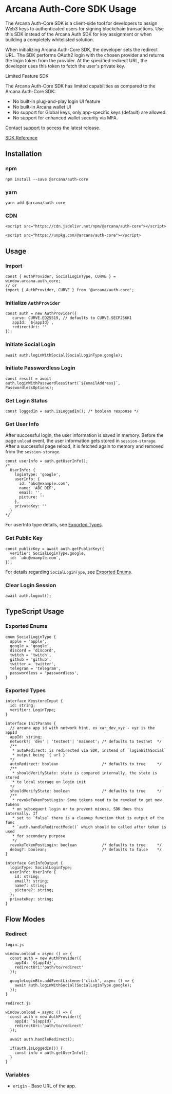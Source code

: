 # Arcana Auth-Core SDK Usage

The Arcana Auth-Core SDK is a client-side tool for developers to assign Web3 keys to authenticated users for signing blockchain transactions. Use this SDK instead of the Arcana Auth SDK for key assignment or when building a completely whitelisted solution.

When initializing Arcana Auth-Core SDK, the developer sets the redirect URL. The SDK performs OAuth2 login with the chosen provider and returns the login token from the provider. At the specified redirect URL, the developer uses this token to fetch the user's private key.

Limited Feature SDK

The Arcana Auth-Core SDK has limited capabilities as compared to the Arcana Auth-Core SDK:

- No built-in plug-and-play login UI feature
- No built-in Arcana wallet UI
- No support for Global keys, only app-specific keys (default) are allowed.
- No support for enhanced wallet security via MFA.

Contact [support](mailto:support@arcana.network) to access the latest release.

[SDK Reference](https://auth-core-sdk-ref-guide.netlify.app/)

## Installation

### npm

```
npm install --save @arcana/auth-core

```

### yarn

```
yarn add @arcana/auth-core

```

### CDN

```
<script src="https://cdn.jsdelivr.net/npm/@arcana/auth-core"></script>

```

```
<script src="https://unpkg.com/@arcana/auth-core"></script>

```

## Usage

### Import

```
const { AuthProvider, SocialLoginType, CURVE } = window.arcana.auth_core;
// or
import { AuthProvider, CURVE } from '@arcana/auth-core';

```

### Initialize `AuthProvider`

```
const auth = new AuthProvider({
   curve: CURVE.ED25519, // defaults to CURVE.SECP256K1
   appId: `${appId}`,
   redirectUri: ''    
});

```

### Initiate Social Login

```
await auth.loginWithSocial(SocialLoginType.google);

```

### Initiate Passwordless Login

```
const result = await auth.loginWithPasswordlessStart(`${emailAddress}`, PasswordlessOptions);

```

### Get Login Status

```
const loggedIn = auth.isLoggedIn(); /* boolean response */

```

### Get User Info

After successful login, the user information is saved in memory. Before the page `unload` event, the user information gets stored in `session-storage`. After a successful page reload, it is fetched again to memory and removed from the `session-storage`.

```
const userInfo = auth.getUserInfo();
/* 
  UserInfo: {
    loginType: 'google',
    userInfo: {
      id: 'abc@example.com',
      name: 'ABC DEF',
      email: '',
      picture: ''
    },
    privateKey: ''
  }
*/

```

For userInfo type details, see [Exported Types](#exported-types).

### Get Public Key

```
const publicKey = await auth.getPublicKey({
  verifier: SocialLoginType.google,
  id: `abc@example.com`,
}); 

```

For details regarding `SocialLoginType`, see [Exported Enums](#exported-enums).

### Clear Login Session

```
await auth.logout();

```

## TypeScript Usage

### Exported Enums

```
enum SocialLoginType {
  apple = 'apple',
  google = 'google',
  discord = 'discord',
  twitch = 'twitch',
  github = 'github',
  twitter = 'twitter',
  telegram = 'telegram',
  passwordless = 'passwordless',
}

```

### Exported Types

```
interface KeystoreInput {
  id: string;
  verifier: LoginType;
}

interface InitParams {
  // arcana app id with network hint, ex xar_dev_xyz - xyz is the appId
  appId: string;
  network?: 'dev' | 'testnet'| 'mainnet'; /* defaults to testnet  */
  /**
   * autoRedirect: is redirected via SDK, instead of `loginWithSocial`
   * output being `{ url }`
  */
  autoRedirect: boolean                   /* defaults to true     */
  /** 
   * shouldVerifyState: state is compared internally, the state is stored
   * to local storage on login init
  */
  shouldVerifyState: boolean              /* defaults to true     */ 
  /**
   * revokeTokenPostLogin: Some tokens need to be revoked to get new tokens
   * on subsequent login or to prevent misuse, SDK does this internally. If
   * set to `false` there is a cleanup function that is output of the func
   * `auth.handleRedirectMode()` which should be called after token is used 
   * for secondary purpose
   */
  revokeTokenPostLogin: boolean           /* defaults to true     */
  debug?: boolean;                        /* defaults to false    */
}

interface GetInfoOutput {
  loginType: SocialLoginType;
  userInfo: UserInfo {
    id: string;
    email?: string;
    name?: string;
    picture?: string;
  };
  privateKey: string;
}

```

## Flow Modes

### Redirect

`login.js`

```
window.onload = async () => {
  const auth = new AuthProvider({
    appId: `${appId}`,
    redirectUri:'path/to/redirect' 
  });

  googleLoginBtn.addEventListener('click', async () => {
    await auth.loginWithSocial(SocialLoginType.google);
  });
}

```

`redirect.js`

```
window.onload = async () => {
  const auth = new AuthProvider({
    appId: `${appId}`,
    redirectUri:'path/to/redirect' 
  });

  await auth.handleRedirect();

  if(auth.isLoggedIn()) {
    const info = auth.getUserInfo();
  }
}

```

### Variables

- `origin` - Base URL of the app.
